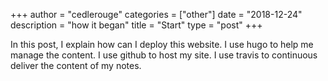 +++
author = "cedlerouge"
categories = ["other"]
date = "2018-12-24"
description = "how it began"
title = "Start"
type = "post"
+++

In this post, I explain how can I deploy this website. I use hugo to help me manage the content. 
I use github to host my site.
I use travis to continuous deliver the content of my notes.

